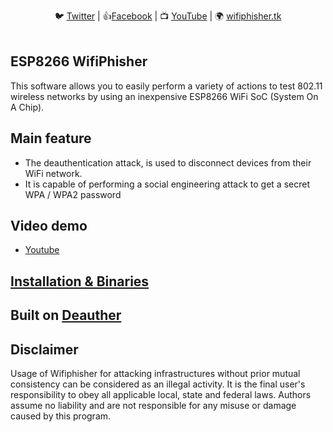 <p align="center">
🐦 <a href="https://twitter.com/244v234">Twitter</a>
| 👍<a href="https://facebook.com/244v234">Facebook</a>
| 📺 <a href="https://www.youtube.com/channel/UC5yaB0VU_u4sY-DiE0BGuSw/featured?view_as=subscriber">YouTube</a>
| 🌍 <a href="https://wifiphisher.tk">wifiphisher.tk</a><br>
<br></p>

## ESP8266 WifiPhisher
This software allows you to easily perform a variety of actions to test 802.11 wireless networks by using an inexpensive ESP8266 WiFi SoC (System On A Chip).
## Main feature
- The deauthentication attack, is used to disconnect devices from their WiFi network.	
- It is capable of performing a social engineering attack to get a secret WPA / WPA2 password
## Video demo
- [Youtube](https://youtu.be/9W9xHPFy9rc)
## [Installation & Binaries](https://www.hackster.io/234v244/esp8266-wifiphisher-4ed3d3)
## Built on [Deauther](https://github.com/SpacehuhnTech/esp8266_deauther)
## Disclaimer
Usage of Wifiphisher for attacking infrastructures without prior mutual consistency can be considered as an illegal activity. It is the final user's responsibility to obey all applicable local, state and federal laws. Authors assume no liability and are not responsible for any misuse or damage caused by this program.

